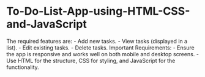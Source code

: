 # To-Do-List-App-using-HTML-CSS-and-JavaScript
The required features are:  - Add new tasks. - View tasks (displayed in a list). - Edit existing tasks. - Delete tasks.  Important Requirements:  - Ensure the app is responsive and works well on both mobile and desktop screens. - Use HTML for the structure, CSS for styling, and JavaScript for the functionality. 
